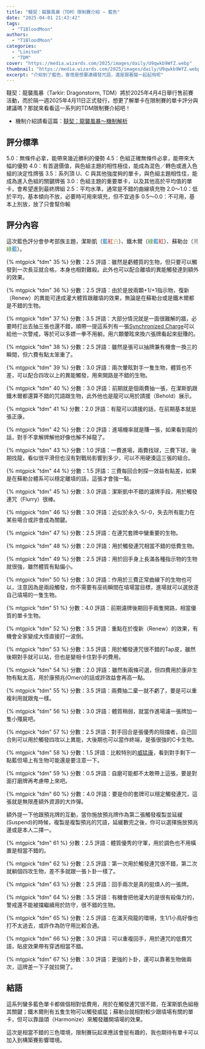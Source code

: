 ```yaml
---
title: "韃契：龍襲風暴（TDM）限制賽介紹 — 藍色"
date: "2025-04-01 21:43:42"
tags:
  - "T1BloodMoon"
authors:
  - "T1BloodMoon"
categories:
  - "Limited"
  - "TDM"
cover: "https://media.wizards.com/2025/images/daily/U9qwkb9WfZ.webp"
thumbnail: "https://media.wizards.com/2025/images/daily/U9qwkb9WfZ.webp"
excerpt: "介紹到了藍色，客倌是想要連續發咒語，還是跟著龍一起起飛呢"
---
```


韃契：龍襲風暴（Tarkir: Dragonstorm, TDM）將於2025年4月4日舉行售前賽活動，而於隔一週2025年4月11日正式發行，想更了解單卡在限制賽的單卡評分與建議嗎？那就來看看這一系列的TDM限制賽介紹吧！

- 機制介紹請看這篇：[韃契：龍襲風暴～機制解析](https://guildmagesforum.tw/TDM-mechanism/)

## 評分標準

<!---評分標準若有異動，會直接更新此template，如有需要調整請作者向團隊提出template更新的需求，完成討論後會再進版--->

5.0：無條件必拿，能帶來幾近勝利的優勢
4.5：色組正確無條件必拿，能帶來大幅的優勢
4.0：有首選價值，與色組主題的相性極佳，能成為混色／轉色或進入色組的決定性牌張
3.5：系列頂 U、C 與其他強度夠的單卡，與色組主題相性佳，能成為進入色組的關鍵牌張
3.0：色組主題的重要單卡，以及其他高於平均值的單卡，會希望進到最終牌組
2.5：平均水準，通常是不錯的曲線填充物
2.0～1.0：低於平均，基本傾向不放，必要時可用來填充，但不宜過多
0.5～0.0：不可用，基本上別放，放了只會幫你輸

## 評分內容

這次藍色評分會參考部族主題，潔斯凱（<span style="color:#006DB3">藍</span><span style="color:#AF2321">紅</span><span style="color:#C3B270">白</span>）、鐵木爾（<span style="color:#4A8A3D">綠</span><span style="color:#006DB3">藍</span><span style="color:#AF2321">紅</span>）、蘇勒台（<span style="color:#808080">黑</span><span style="color:#4A8A3D">綠</span><span style="color:#006DB3">藍</span>）。

<!---35--->
{% mtgpick "tdm" 35 %}
分數：2.5
評語：雖然是虧體質的生物，但只要可以觸發到一次長豆就合格，本身也相對難殺。此外也可以配合離墳的異能觸發達到額外的效果。


<!---36--->
{% mtgpick "tdm" 36 %}
分數：2.5
評語：由於是放兩顆+1/+1指示物，復新（Renew）的異能可達成灌大體質跟離墳的效果，無論是在蘇勒台或是鐵木爾都是不錯的生物。


<!---37--->
{% mtgpick "tdm" 37 %}
分數：3.5
評語：大部分情況就是一面很難解的牆，必要時打出去抽三張也還不錯，順帶一提這系列有一張[Synchronized Charge](https://scryfall.com/card/tdm/162/synchronized-charge)可以給他一次警戒，等於可以多嫖一拳不用躺，用六顆暈眩來換六張牌看起來挺賺的。


<!---38--->
{% mtgpick "tdm" 38 %}
分數：2.5
評語：雖然是張可以抽牌兼有機會一換三的瞬間，但六費有點太笨重了。


<!---39--->
{% mtgpick "tdm" 39 %}
分數：3.0
評語：兩次暈眩對手一隻生物，體質也不差，可以配合四攻以上的異能觸發，用來開路是不錯的生物。


<!---40--->
{% mtgpick "tdm" 40 %}
分數：3.0
評語：前期就是個兩費抽一張，在潔斯凱跟鐵木爾都還算不錯的咒語跟生物，此外他也是龍可以用於請援（Behold）展示。


<!---41--->
{% mtgpick "tdm" 41 %}
分數：2.0
評語：有龍可以請援的話，在前期基本就是張正康。


<!---42--->
{% mtgpick "tdm" 42 %}
分數：2.0
評語：進場機率就是賺一張，如果看到龍的話，對手不拿解牌解他好像也解不掉龍了。


<!---43--->
{% mtgpick "tdm" 43 %}
分數：1.0
評語：一費進場，兩費找球，三費下球，後期找龍，看似很平滑但也沒有對戰局影響到多少，可以不用硬湊這三張的組合。


<!---44--->
{% mtgpick "tdm" 44 %}
分數：1.5
評語：三費每回合刺探一效益有點差，如果是在蘇勒台體系可以穩定離墳的話，這張才會強一點。


<!---45--->
{% mtgpick "tdm" 45 %}
分數：3.0
評語：潔斯凱中不錯的濾牌手段，用於觸發連咒（Flurry）很棒。


<!---46--->
{% mtgpick "tdm" 46 %}
分數：3.0
評語：近似於永久-5/-0，失去所有能力在某些場合或許會成為關鍵。


<!---47--->
{% mtgpick "tdm" 47 %}
分數：2.5
評語：在連咒套牌中蠻重要的生物。


<!---48--->
{% mtgpick "tdm" 48 %}
分數：2.0
評語：用於觸發連咒相當不錯的低費生物。


<!---49--->
{% mtgpick "tdm" 49 %}
分數：2.5
評語：用於回手身上長滿各種指示物的生物就很強，雖然體質有點偏小。


<!---50--->
{% mtgpick "tdm" 50 %}
分數：3.0
評語：作用於三費正常曲線下的生物也可以，注意因為是兩段觸發，你不需要有巫術瞬間在墳場當目標，進場就可以選放逐自己墳場的一隻生物。


<!---51--->
{% mtgpick "tdm" 51 %}
分數：4.0
評語：前期濾牌後期回手兩隻開路，相當優質的單卡生物。


<!---52--->
{% mtgpick "tdm" 52 %}
分數：3.5
評語：重點在於復新（Renew）的效果，有機會全家變成大怪直接打一波倒。


<!---53--->
{% mtgpick "tdm" 53 %}
分數：3.5
評語：用於觸發連咒很不錯的Tap皮，雖然後期對手就可以站，但也是變相卡住對手的費用。


<!---54--->
{% mtgpick "tdm" 54 %}
分數：2.0
評語：雖然有兩條可選，但四費用於康非生物有點太高，用於康預兆(Omen)的話或許效益會再高一點。


<!---55--->
{% mtgpick "tdm" 55 %}
分數：3.5
評語：兩費抽二棄一就不虧了，要是可以重複利用就跟鬼一樣。


<!---56--->
{% mtgpick "tdm" 56 %}
分數：3.0
評語：體質稍弱，就當作進場濾一張牌加一隻小殭屍吧。


<!---57--->
{% mtgpick "tdm" 57 %}
分數：2.5
評語：對手回合是張優秀的阻擋者，自己回合則可以用於觸發四攻以上異能，大後期也可以當作終端，是張很強的C卡生物。


<!---58--->
{% mtgpick "tdm" 58 %}
分數：1.5
評語：比較特別的[威猛康](https://scryfall.com/card/ktk/56/stubborn-denial)，看到對手剩下一點藍但場上有生物可能還是要注意一下。

<!---59--->
{% mtgpick "tdm" 59 %}
分數：0.5
評語：自磨可能都不太敢帶上這張，要是對面打磨牌再考慮帶上來吧。


<!---60--->
{% mtgpick "tdm" 60 %}
分數：4.0
評語：要是你的套牌可以穩定觸發連咒，這張就是無限產額外資源的大炸彈。

額外提一下他跟預兆牌的互動，當你施放預兆牌作為第二張觸發複製並延緩(Suspend)的時候，複製是複製預兆的咒語，延緩數完之後，你可以選擇施放預兆邊或是本人二擇一。


<!---61--->
{% mtgpick "tdm" 61 %}
分數：2.5
評語：體質優秀的守軍，用於調色也不用橫置是相當不錯的。


<!---62--->
{% mtgpick "tdm" 62 %}
分數：2.5
評語：第一次用於觸發連咒很不錯，第二次就躺個四攻生物，差不多就跟一張卜卦一樣了。


<!---63--->
{% mtgpick "tdm" 63 %}
分數：2.5
評語：回手兩次是真的挺煩人的一張牌。


<!---64--->
{% mtgpick "tdm" 64 %}
分數：3.5
評語：有機會把他灌大的是很有殺傷力的，警戒還不能被擋繼續用於防守，很不錯的生物。


<!---65--->
{% mtgpick "tdm" 65 %}
分數：2.5
評語：在滿天飛龍的環境，生1/1小鳥好像也打不太過去，或許作為防守用比較合適。


<!---66--->
{% mtgpick "tdm" 66 %}
分數：3.0
評語：可以重複回手，用於連咒的低費咒語，貼皮效果帶有穿透相當不錯。


<!---67--->
{% mtgpick "tdm" 67 %}
分數：3.0
評語：更強的卜卦，還可以靠著生物做兩次，這牌差一下子就拉開了。


## 結語

這系列蠻多藍色單卡都做個相對低費用，用於在觸發連咒很不錯，在潔斯凱色組極其關鍵；鐵木爾則有五隻生物可以觸發威猛；蘇勒台就相對較少跟墳場有關的單卡，但可以靠諧頌（Harmonize）來觸發離開墳場的效果。

這次是相當不錯的三色環境，限制賽玩起來應該會挺有趣的，我也期待有單卡可以加入到構築賽影響環境。
